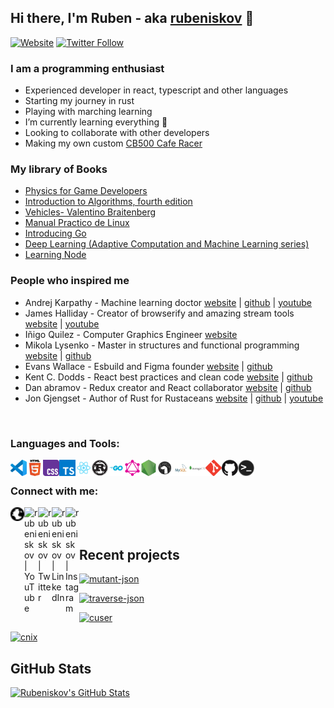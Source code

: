 ## Hi there, I'm Ruben - aka [rubeniskov][website] 👋

[![Website](https://img.shields.io/website?label=rubeniskov.com&style=for-the-badge&url=https%3A%2F%2Frubeniskov.com)](https://rubeniskov.com)
[![Twitter Follow](https://img.shields.io/twitter/follow/rubeniskov?color=1DA1F2&logo=twitter&style=for-the-badge)](https://twitter.com/intent/follow?original_referer=https%3A%2F%2Fgithub.com%2Frubeniskov&screen_name=rubeniskov)

### I am a programming enthusiast

- Experienced developer in react, typescript and other languages
- Starting my journey in rust
- Playing with marching learning
- I’m currently learning everything 🤣
- Looking to collaborate with other developers
- Making my own custom [CB500 Cafe Racer](https://github.com/rubeniskov/cb500_caferacer)

### My library of Books

- [Physics for Game Developers](https://www.amazon.es/Physics-Game-Developers-Science-realistic/dp/1449392512)
- [Introduction to Algorithms, fourth edition](https://www.amazon.es/Introduction-Algorithms-fourth-Thomas-Cormen/dp/026204630X)
- [Vehicles- Valentino Braitenberg](https://www.agapea.com/libros/Vehicles-9780262521123-i.htm)
- [Manual Practico de Linux](https://www.libun.edu.pe/carrito/principal.php/articulo/00060584)
- [Introducing Go](https://dokumen.pub/introducing-go-build-reliable-scalable-programs-9781491941959-1491941952.html)
- [Deep Learning (Adaptive Computation and Machine Learning series)](https://www.amazon.es/Deep-Learning-Ian-Goodfellow/dp/0262035618)
- [Learning Node](https://www.amazon.com/-/es/Shelley-Powers/dp/1449323073)

### People who inspired me

- Andrej Karpathy - Machine learning doctor [website](https://karpathy.ai/) | [github](https://github.com/karpathy) | [youtube](https://www.youtube.com/andrejkarpathy)
- James Halliday - Creator of browserify and amazing stream tools [website](https://substack.net/) | [youtube](https://www.youtube.com/watch?v=faxfLmChjVQ)
- Iñigo Quilez - Computer Graphics Engineer  [website](https://iquilezles.org/)
- Mikola Lysenko - Master in structures and functional programming [website](https://0fps.net/) | [github](https://github.com/mikolalysenko)
- Evans Wallace - Esbuild and Figma founder [website](https://madebyevan.com/) | [github](https://github.com/evanw)
- Kent C. Dodds - React best practices and clean code [website](https://kentcdodds.com/) | [github](https://github.com/evanw)
- Dan abramov - Redux creator and React collaborator [website](https://danabra.mov/) | [github](https://github.com/gaearon)
- Jon Gjengset - Author of Rust for Rustaceans [website](https://thesquareplanet.com/) | [github](https://github.com/jonhoo) | [youtube](https://www.youtube.com/@jonhoo)

<br />

### Languages and Tools:

<a href="https://code.visualstudio.com/">
  <img align="left" alt="Visual Studio Code" width="26px" src="https://raw.githubusercontent.com/github/explore/80688e429a7d4ef2fca1e82350fe8e3517d3494d/topics/visual-studio-code/visual-studio-code.png" />
</a>
<a href="https://developer.mozilla.org/es/docs/Web/HTML">
  <img align="left" alt="HTML5" width="26px" src="https://raw.githubusercontent.com/github/explore/80688e429a7d4ef2fca1e82350fe8e3517d3494d/topics/html/html.png" />
</a>
<a href="https://developer.mozilla.org/es/docs/Web/CSS">
  <img align="left" alt="CSS3" width="26px" src="https://raw.githubusercontent.com/github/explore/80688e429a7d4ef2fca1e82350fe8e3517d3494d/topics/css/css.png" />
</a>
<a href="https://www.typescriptlang.org/">
  <img align="left" alt="TypeScript" width="26px" src="https://raw.githubusercontent.com/github/explore/80688e429a7d4ef2fca1e82350fe8e3517d3494d/topics/typescript/typescript.png" />
</a>
<a href="https://es.react.dev/">
  <img align="left" alt="React" width="26px" src="https://raw.githubusercontent.com/github/explore/80688e429a7d4ef2fca1e82350fe8e3517d3494d/topics/react/react.png" />
</a>
<a href="https://www.rust-lang.org/">
  <img align="left" alt="Rust" width="26px" src="https://raw.githubusercontent.com/github/explore/80688e429a7d4ef2fca1e82350fe8e3517d3494d/topics/rust/rust.png" />
</a>
<a href="https://go.dev/">
  <img align="left" alt="Go" width="26px" src="https://raw.githubusercontent.com/github/explore/80688e429a7d4ef2fca1e82350fe8e3517d3494d/topics/go/go.png" />
</a>
<a href="https://graphql.org/">
  <img align="left" alt="GraphQL" width="26px" src="https://raw.githubusercontent.com/github/explore/80688e429a7d4ef2fca1e82350fe8e3517d3494d/topics/graphql/graphql.png" />
</a>
<a href="https://graphql.org/">
  <img align="left" alt="Node.js" width="26px" src="https://raw.githubusercontent.com/github/explore/80688e429a7d4ef2fca1e82350fe8e3517d3494d/topics/nodejs/nodejs.png" />
</a>
<a href="https://deno.com/">
  <img align="left" alt="Deno" width="26px" src="https://raw.githubusercontent.com/github/explore/361e2821e2dea67711cde99c9c40ed357061cf27/topics/deno/deno.png" />
</a>
<a href="https://www.mysql.com/">
  <img align="left" alt="MySQL" width="26px" src="https://raw.githubusercontent.com/github/explore/80688e429a7d4ef2fca1e82350fe8e3517d3494d/topics/mysql/mysql.png" />
</a>
<a href="https://www.mongodb.com/">
  <img align="left" alt="MongoDB" width="26px" src="https://raw.githubusercontent.com/github/explore/80688e429a7d4ef2fca1e82350fe8e3517d3494d/topics/mongodb/mongodb.png" />
</a>
<a href="https://git-scm.com/">
  <img align="left" alt="Git" width="26px" src="https://raw.githubusercontent.com/github/explore/80688e429a7d4ef2fca1e82350fe8e3517d3494d/topics/git/git.png" />
</a>
<a href="https://github.com/">
  <img align="left" alt="GitHub" width="26px" src="https://raw.githubusercontent.com/github/explore/78df643247d429f6cc873026c0622819ad797942/topics/github/github.png" />
</a>
<a href="https://www.linux.org/">
  <img align="left" alt="Linux" width="26px" src="https://raw.githubusercontent.com/github/explore/80688e429a7d4ef2fca1e82350fe8e3517d3494d/topics/terminal/terminal.png" />
</a>

<br />

### Connect with me:

[<img align="left" alt="rubeniskov.com" width="22px" src="https://raw.githubusercontent.com/iconic/open-iconic/master/svg/globe.svg" />][website]
[<img align="left" alt="rubeniskov | YouTube" width="22px" src="https://cdn.jsdelivr.net/npm/simple-icons@v3/icons/youtube.svg" />][youtube]
[<img align="left" alt="rubeniskov | Twitter" width="22px" src="https://cdn.jsdelivr.net/npm/simple-icons@v3/icons/twitter.svg" />][twitter]
[<img align="left" alt="rubeniskov | LinkedIn" width="22px" src="https://cdn.jsdelivr.net/npm/simple-icons@v3/icons/linkedin.svg" />][linkedin]
[<img align="left" alt="rubeniskov | Instagram" width="22px" src="https://cdn.jsdelivr.net/npm/simple-icons@v3/icons/instagram.svg" />][instagram]


<br />
<br />

## Recent projects

[![mutant-json](https://github-readme-stats.vercel.app/api/pin/?username=rubeniskov&repo=mutant-json)](https://github.com/rubeniskov/mutant-json)

[![traverse-json](https://github-readme-stats.vercel.app/api/pin/?username=rubeniskov&repo=traverse-json)](https://github.com/rubeniskov/traverse-json)

[![cuser](https://github-readme-stats.vercel.app/api/pin/?username=rubeniskov&repo=cuser)](https://github.com/rubeniskov/cuser)

[![cnix](https://github-readme-stats.vercel.app/api/pin/?username=rubeniskov&repo=cnix)](https://github.com/rubeniskov/cnix)

## GitHub Stats

[![Rubeniskov's GitHub Stats](https://github-readme-stats.vercel.app/api?username=rubeniskov&show_icons=true&hide_border=true&rank_icon=github)](https://github.com/rubeniskov)


[website]: https://rubeniskov.com
[twitter]: https://twitter.com/rubeniskov
[youtube]: https://www.youtube.com/channel/UCCr8zAUmVKtm40JwVLKivjQ
[instagram]: https://instagram.com/rubeniskov
[linkedin]: https://linkedin.com/in/rubeniskov
